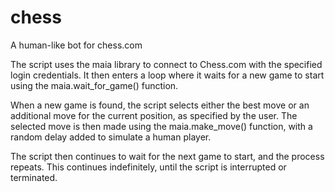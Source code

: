 # chess
A human-like bot for chess.com

The script uses the maia library to connect to Chess.com with the specified login credentials. It then enters a loop where it waits for a new game to start using the maia.wait_for_game() function.

When a new game is found, the script selects either the best move or an additional move for the current position, as specified by the user. The selected move is then made using the maia.make_move() function, with a random delay added to simulate a human player.

The script then continues to wait for the next game to start, and the process repeats. This continues indefinitely, until the script is interrupted or terminated.
